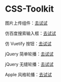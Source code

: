 # CSS-Toolkit

图片上传组件：[去试试](https://fuzhoujohn.github.io/CSS-Toolkit/imageUpload/)

仿百度搜索输入框：[去试试](https://fuzhoujohn.github.io/CSS-Toolkit/inputLikeBaidu/)

仿 Vuetify 按钮：[去试试](https://fuzhoujohn.github.io/CSS-Toolkit/flatButton/)

jQuery 简单轮播：[去试试](https://fuzhoujohn.github.io/CSS-Toolkit/swiper/)

jQuery 无缝轮播：[去试试](https://fuzhoujohn.github.io/CSS-Toolkit/swiper2/)

Apple 风格轮播：[去试试](https://fuzhoujohn.github.io/CSS-Toolkit/appleSwiper/)